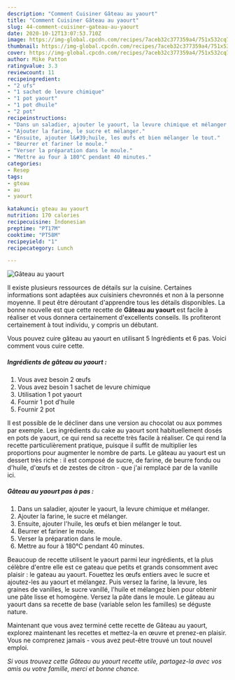 ```yaml
---
description: "Comment Cuisiner Gâteau au yaourt"
title: "Comment Cuisiner Gâteau au yaourt"
slug: 44-comment-cuisiner-gateau-au-yaourt
date: 2020-10-12T13:07:53.710Z
image: https://img-global.cpcdn.com/recipes/7aceb32c377359a4/751x532cq70/gateau-au-yaourt-photo-principale-de-la-recette.jpg
thumbnail: https://img-global.cpcdn.com/recipes/7aceb32c377359a4/751x532cq70/gateau-au-yaourt-photo-principale-de-la-recette.jpg
cover: https://img-global.cpcdn.com/recipes/7aceb32c377359a4/751x532cq70/gateau-au-yaourt-photo-principale-de-la-recette.jpg
author: Mike Patton
ratingvalue: 3.3
reviewcount: 11
recipeingredient:
- "2 ufs"
- "1 sachet de levure chimique"
- "1 pot yaourt"
- "1 pot dhuile"
- "2 pot"
recipeinstructions:
- "Dans un saladier, ajouter le yaourt, la levure chimique et mélanger."
- "Ajouter la farine, le sucre et mélanger."
- "Ensuite, ajouter l&#39;huile, les œufs et bien mélanger le tout."
- "Beurrer et fariner le moule."
- "Verser la préparation dans le moule."
- "Mettre au four à 180°C pendant 40 minutes."
categories:
- Resep
tags:
- gteau
- au
- yaourt

katakunci: gteau au yaourt 
nutrition: 170 calories
recipecuisine: Indonesian
preptime: "PT17M"
cooktime: "PT58M"
recipeyield: "1"
recipecategory: Lunch

---
```



![Gâteau au yaourt](https://img-global.cpcdn.com/recipes/7aceb32c377359a4/751x532cq70/gateau-au-yaourt-photo-principale-de-la-recette.jpg)

Il existe plusieurs ressources de détails sur la cuisine. Certaines informations sont adaptées aux cuisiniers chevronnés et non à la personne moyenne. Il peut être déroutant d'apprendre tous les détails disponibles. La bonne nouvelle est que cette recette de <strong> Gâteau au yaourt </strong> est facile à réaliser et vous donnera certainement d'excellents conseils. Ils profiteront certainement à tout individu, y compris un débutant.

<!--inarticleads1-->

Vous pouvez cuire gâteau au yaourt en utilisant 5 Ingrédients et 6 pas. Voici comment vous cuire cette.

##### Ingrédients de gâteau au yaourt :

1. Vous avez besoin 2 œufs
1. Vous avez besoin 1 sachet de levure chimique
1. Utilisation 1 pot yaourt
1. Fournir 1 pot d&#39;huile
1. Fournir 2 pot


Il est possible de le décliner dans une version au chocolat ou aux pommes par exemple. Les ingrédients du cake au yaourt sont habituellement dosés en pots de yaourt, ce qui rend sa recette très facile à réaliser. Ce qui rend la recette particulièrement pratique, puisque il suffit de multiplier les proportions pour augmenter le nombre de parts. Le gâteau au yaourt est un dessert très riche : il est composé de sucre, de farine, de beurre fondu ou d&#39;huile, d&#39;œufs et de zestes de citron - que j&#39;ai remplacé par de la vanille ici. 

<!--inarticleads2-->

##### Gâteau au yaourt pas à pas :

1. Dans un saladier, ajouter le yaourt, la levure chimique et mélanger.
1. Ajouter la farine, le sucre et mélanger.
1. Ensuite, ajouter l&#39;huile, les œufs et bien mélanger le tout.
1. Beurrer et fariner le moule.
1. Verser la préparation dans le moule.
1. Mettre au four à 180°C pendant 40 minutes.


Beaucoup de recette utilisent le yaourt parmi leur ingrédients, et la plus célèbre d&#39;entre elle est ce gateau que petits et grands consomment avec plaisir : le gateau au yaourt. Fouettez les œufs entiers avec le sucre et ajoutez-les au yaourt et mélangez. Puis versez la farine, la levure, les graines de vanilles, le sucre vanillé, l&#39;huile et mélangez bien pour obtenir une pâte lisse et homogène. Versez la pâte dans le moule. Le gâteau au yaourt dans sa recette de base (variable selon les familles) se déguste nature. 

<!--inarticleads1-->

<p>
Maintenant que vous avez terminé cette recette de Gâteau au yaourt, explorez maintenant les recettes et mettez-la en œuvre et prenez-en plaisir. Vous ne comprenez jamais - vous avez peut-être trouvé un tout nouvel emploi.
</p>

<p>
<i>Si vous trouvez cette Gâteau au yaourt recette utile, partagez-la avec vos amis ou votre famille, merci et bonne chance.</i>
</p>
